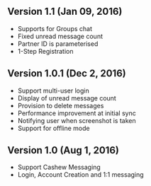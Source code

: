 
## Version 1.1 (Jan 09, 2016)

- Supports for Groups chat
- Fixed unread message count 
- Partner ID is parameterised
- 1-Step Registration

## Version 1.0.1 (Dec 2, 2016)

- Support multi-user login
- Display of unread message count
- Provision to delete messages
- Performance improvement at initial sync
- Notifying user when screenshot is taken
- Support for offline mode

## Version 1.0 (Aug 1, 2016)
- Support Cashew Messaging
- Login, Account Creation and 1:1 messaging
